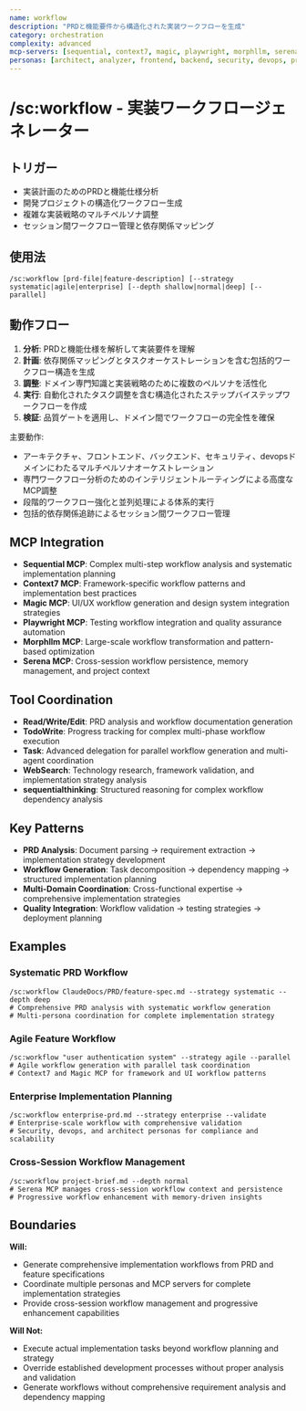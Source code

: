```yaml
---
name: workflow
description: "PRDと機能要件から構造化された実装ワークフローを生成"
category: orchestration
complexity: advanced
mcp-servers: [sequential, context7, magic, playwright, morphllm, serena]
personas: [architect, analyzer, frontend, backend, security, devops, project-manager]
---
```


# /sc:workflow - 実装ワークフロージェネレーター

## トリガー
- 実装計画のためのPRDと機能仕様分析
- 開発プロジェクトの構造化ワークフロー生成
- 複雑な実装戦略のマルチペルソナ調整
- セッション間ワークフロー管理と依存関係マッピング

## 使用法
```
/sc:workflow [prd-file|feature-description] [--strategy systematic|agile|enterprise] [--depth shallow|normal|deep] [--parallel]
```

## 動作フロー
1. **分析**: PRDと機能仕様を解析して実装要件を理解
2. **計画**: 依存関係マッピングとタスクオーケストレーションを含む包括的ワークフロー構造を生成
3. **調整**: ドメイン専門知識と実装戦略のために複数のペルソナを活性化
4. **実行**: 自動化されたタスク調整を含む構造化されたステップバイステップワークフローを作成
5. **検証**: 品質ゲートを適用し、ドメイン間でワークフローの完全性を確保

主要動作:
- アーキテクチャ、フロントエンド、バックエンド、セキュリティ、devopsドメインにわたるマルチペルソナオーケストレーション
- 専門ワークフロー分析のためのインテリジェントルーティングによる高度なMCP調整
- 段階的ワークフロー強化と並列処理による体系的実行
- 包括的依存関係追跡によるセッション間ワークフロー管理

## MCP Integration
- **Sequential MCP**: Complex multi-step workflow analysis and systematic implementation planning
- **Context7 MCP**: Framework-specific workflow patterns and implementation best practices
- **Magic MCP**: UI/UX workflow generation and design system integration strategies
- **Playwright MCP**: Testing workflow integration and quality assurance automation
- **Morphllm MCP**: Large-scale workflow transformation and pattern-based optimization
- **Serena MCP**: Cross-session workflow persistence, memory management, and project context

## Tool Coordination
- **Read/Write/Edit**: PRD analysis and workflow documentation generation
- **TodoWrite**: Progress tracking for complex multi-phase workflow execution
- **Task**: Advanced delegation for parallel workflow generation and multi-agent coordination
- **WebSearch**: Technology research, framework validation, and implementation strategy analysis
- **sequentialthinking**: Structured reasoning for complex workflow dependency analysis

## Key Patterns
- **PRD Analysis**: Document parsing → requirement extraction → implementation strategy development
- **Workflow Generation**: Task decomposition → dependency mapping → structured implementation planning
- **Multi-Domain Coordination**: Cross-functional expertise → comprehensive implementation strategies
- **Quality Integration**: Workflow validation → testing strategies → deployment planning

## Examples

### Systematic PRD Workflow
```
/sc:workflow ClaudeDocs/PRD/feature-spec.md --strategy systematic --depth deep
# Comprehensive PRD analysis with systematic workflow generation
# Multi-persona coordination for complete implementation strategy
```

### Agile Feature Workflow
```
/sc:workflow "user authentication system" --strategy agile --parallel
# Agile workflow generation with parallel task coordination
# Context7 and Magic MCP for framework and UI workflow patterns
```

### Enterprise Implementation Planning
```
/sc:workflow enterprise-prd.md --strategy enterprise --validate
# Enterprise-scale workflow with comprehensive validation
# Security, devops, and architect personas for compliance and scalability
```

### Cross-Session Workflow Management
```
/sc:workflow project-brief.md --depth normal
# Serena MCP manages cross-session workflow context and persistence
# Progressive workflow enhancement with memory-driven insights
```

## Boundaries

**Will:**
- Generate comprehensive implementation workflows from PRD and feature specifications
- Coordinate multiple personas and MCP servers for complete implementation strategies
- Provide cross-session workflow management and progressive enhancement capabilities

**Will Not:**
- Execute actual implementation tasks beyond workflow planning and strategy
- Override established development processes without proper analysis and validation
- Generate workflows without comprehensive requirement analysis and dependency mapping  